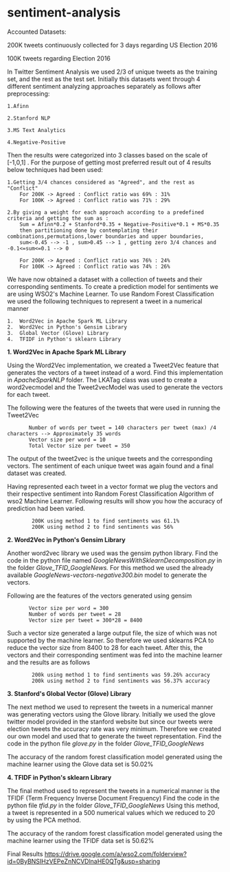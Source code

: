 # sentiment-analysis
Accounted Datasets:

200K tweets continuously collected for 3 days regarding US Election 2016

100K tweets regarding Election 2016

In Twitter Sentiment Analysis we used 2/3 of unique tweets as the training set, and the rest as the test set. Initially this datasets went through 4 different sentiment analyzing approaches separately as follows after preprocessing:
    
    1.Afinn
    
    2.Stanford NLP
    
    3.MS Text Analytics
    
    4.Negative-Positive
    
Then the results were categorized into 3 classes based on the scale of [-1,0,1] . For the purpose of getting most preferred result out of 4 results below techniques had been used:
    
    1.Getting 3/4 chances considered as "Agreed", and the rest as "Conflict"
        For 200K -> Agreed : Conflict ratio was 69% : 31%
        For 100K -> Agreed : Conflict ratio was 71% : 29%

    2.By giving a weight for each approach according to a predefined criteria and getting the sum as :
        Sum = Afinn*0.2 + Stanford*0.35 + Negative-Positive*0.1 + MS*0.35
        then partitioning done by contemplating their combinations,permutations,lower boundaries and upper boundaries,
        sum<-0.45 --> -1 , sum>0.45 --> 1 , getting zero 3/4 chances and -0.1<=sum<=0.1 --> 0

        For 200K -> Agreed : Conflict ratio was 76% : 24%
        For 100K -> Agreed : Conflict ratio was 74% : 26%
        
   We have now obtained a dataset with a collection of tweets and their corresponding sentiments. To create a prediction model for sentiments we are using WSO2's Machine Learner. 
   To use Random Forest Classification we used the following techniques to represent a tweet in a numerical manner
   
    1.  Word2Vec in Apache Spark ML Library
    2.  Word2Vec in Python's Gensim Library
    3.  Global Vector (Glove) Library
    4.  TFIDF in Python's sklearn Library
    
   **1. Word2Vec in Apache Spark ML Library** 
   
  Using the Word2Vec implementation, we created a Tweet2Vec feature that generates the vectors of a tweet instead of a word. Find this implementation in _ApacheSparkNLP_ folder.
  The LKATag class was used to create a word2vecmodel and the Tweet2vecModel was used to generate the vectors for each tweet.
  
  The following were the features of the tweets that were used in running the Tweet2Vec
           
           Number of words per tweet = 140 characters per tweet (max) /4 characters --> Approximately 35 words
           Vector size per word = 10
           Total Vector size per tweet = 350
   
  The output of the tweet2vec is the unique tweets and the corresponding vectors. The sentiment of each unique tweet was again found and a final dataset was created.
   
  Having represented each tweet in a vector format we plug the vectors and their respective sentiment into Random Forest Classification Algorithm of wso2 Machine Learner. Following results will show you how the accuracy of prediction had been varied.
            
            200K using method 1 to find sentiments was 61.1%
            200K using method 2 to find sentiments was 56%
   
   **2. Word2Vec in Python's Gensim Library**
   
   Another word2vec library we used was the gensim python library. Find the code in the python file named _GoogleNewsWithSklearnDecomposition.py_ in the folder _Glove_TFID_GoogleNews._
   For this method we used the already available _GoogleNews-vectors-negative300.bin_ model to generate the vectors.
   
   Following are the features of the vectors generated using gensim
   
           Vector size per word = 300
           Number of words per tweet = 28
           Vector size per tweet = 300*28 = 8400
   
   Such a vector size generated a large output file, the size of which was not supported by the machine learner. So therefore we used sklearns PCA to reduce the vector size from 8400 to 28 for each tweet.
   After this, the vectors and their corresponding sentiment was fed into the machine learner and the results are as follows 
            
            200k using method 1 to find sentiments was 59.26% accuracy
            200k using method 2 to find sentiments was 56.37% accuracy
      
   **3. Stanford's Global Vector (Glove) Library**
   
   The next method we used to represent the tweets in a numerical manner was generating vectors using the Glove library.
   Initially we used the glove twitter model provided in the stanford website but since our tweets were election tweets the accuracy rate was very minimum.
   Therefore we created our own model and used that to generate the tweet representation. Find the code in the python file _glove.py_ in the folder _Glove_TFID_GoogleNews_
   
   The accuracy of the random forest classification model generated using the machine learner using the Glove data set is 50.02%
   
   **4. TFIDF in Python's sklearn Library**
   
   The final method used to represent the tweets in a numerical manner is the TFIDF (Term Frequency Inverse Document Frequency)
   Find the code in the python file _tfid.py_ in the folder _Glove_TFID_GoogleNews_
   Using this method, a tweet is represented in a 500 numerical values which we reduced to 20 by using the PCA method.
   
   The accuracy of the random forest classification model generated using the machine learner using the TFIDF data set is 50.62%
   


Final Results
https://drive.google.com/a/wso2.com/folderview?id=0ByBNSIHzVEPeZnNCVDlnaHE0QTg&usp=sharing
